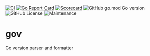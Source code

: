 [![CI](https://github.com/qba73/gov/actions/workflows/go.yml/badge.svg)](https://github.com/qba73/gov/actions/workflows/go.yml)
[![Go Report Card](https://goreportcard.com/badge/github.com/qba73/gov)](https://goreportcard.com/report/github.com/qba73/gov)
[![Scorecard](https://github.com/qba73/gov/actions/workflows/scorecard.yml/badge.svg)](https://github.com/qba73/gov/actions/workflows/scorecard.yml)
![GitHub go.mod Go version](https://img.shields.io/github/go-mod/go-version/qba73/gov)
![GitHub License](https://img.shields.io/github/license/qba73/gov)
![Maintenance](https://img.shields.io/badge/maintenance-actively--developed-brightgreen.svg)



# gov
Go version parser and formatter
